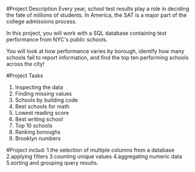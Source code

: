 #Project Description
  Every year, school test results play a role in deciding the fate of millions of students. In America, the SAT is a major part of the college admissions process.

  In this project, you will work with a SQL database containing test performance from NYC's public schools.

  You will look at how performance varies by borough, identify how many schools fail to report information, and find the top ten performing schools across the city!

#Project Tasks
  1. Inspecting the data
  2. Finding missing values
  3. Schools by building code
  4. Best schools for math
  5. Lowest reading score
  6. Best writing school
  7. Top 10 schools
  8. Ranking boroughs
  9. Brooklyn numbers
  
#Project includ: 
  1.the selection of multiple columns from a database
  2.applying filters
  3.counting unique values
  4.aggregating numeric data
  5.sorting and grouping query results.
